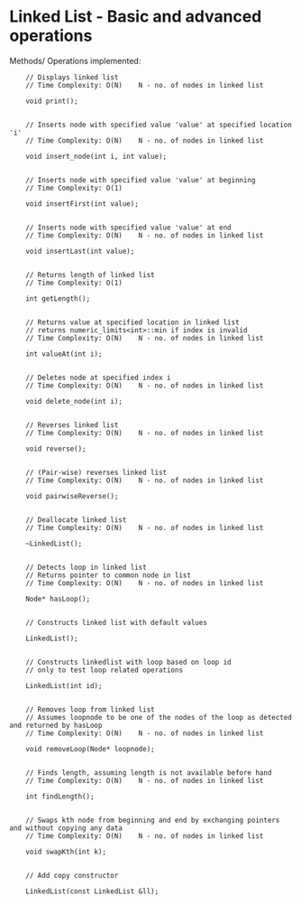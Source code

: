 # Linked List  - Basic and advanced operations 

Methods/ Operations implemented: 

		// Displays linked list
		// Time Complexity: O(N) 	N - no. of nodes in linked list

		void print();


		// Inserts node with specified value 'value' at specified location 'i'
		// Time Complexity: O(N) 	N - no. of nodes in linked list

		void insert_node(int i, int value);

		
		// Inserts node with specified value 'value' at beginning
		// Time Complexity: O(1)

		void insertFirst(int value);


		// Inserts node with specified value 'value' at end
		// Time Complexity: O(N) 	N - no. of nodes in linked list

		void insertLast(int value);


		// Returns length of linked list
		// Time Complexity: O(1)

		int getLength();


		// Returns value at specified location in linked list
		// returns numeric_limits<int>::min if index is invalid
		// Time Complexity: O(N) 	N - no. of nodes in linked list

		int valueAt(int i);


		// Deletes node at specified index i
		// Time Complexity: O(N) 	N - no. of nodes in linked list

		void delete_node(int i);


		// Reverses linked list
		// Time Complexity: O(N) 	N - no. of nodes in linked list

		void reverse();


		// (Pair-wise) reverses linked list
		// Time Complexity: O(N) 	N - no. of nodes in linked list

		void pairwiseReverse();


		// Deallocate linked list
		// Time Complexity: O(N) 	N - no. of nodes in linked list

		~LinkedList();


		// Detects loop in linked list
		// Returns pointer to common node in list
		// Time Complexity: O(N) 	N - no. of nodes in linked list	

		Node* hasLoop();


		// Constructs linked list with default values

		LinkedList();


		// Constructs linkedlist with loop based on loop id
		// only to test loop related operations

		LinkedList(int id);


		// Removes loop from linked list
		// Assumes loopnode to be one of the nodes of the loop as detected and returned by hasLoop
		// Time Complexity: O(N) 	N - no. of nodes in linked list

		void removeLoop(Node* loopnode);


		// Finds length, assuming length is not available before hand
		// Time Complexity: O(N) 	N - no. of nodes in linked list

		int findLength();


		// Swaps kth node from beginning and end by exchanging pointers and without copying any data
		// Time Complexity: O(N) 	N - no. of nodes in linked list

		void swapKth(int k);


		// Add copy constructor

		LinkedList(const LinkedList &ll);
